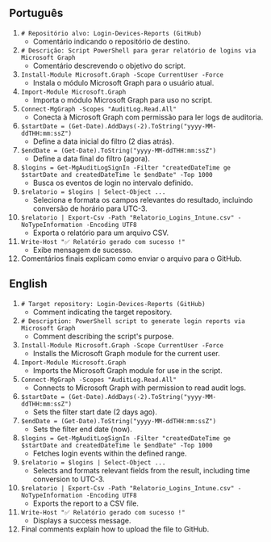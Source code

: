 ## Português

1. `# Repositório alvo: Login-Devices-Reports (GitHub)`
   - Comentário indicando o repositório de destino.
2. `# Descrição: Script PowerShell para gerar relatório de logins via Microsoft Graph`
   - Comentário descrevendo o objetivo do script.
3. `Install-Module Microsoft.Graph -Scope CurrentUser -Force`
   - Instala o módulo Microsoft Graph para o usuário atual.
4. `Import-Module Microsoft.Graph`
   - Importa o módulo Microsoft Graph para uso no script.
5. `Connect-MgGraph -Scopes "AuditLog.Read.All"`
   - Conecta à Microsoft Graph com permissão para ler logs de auditoria.
6. `$startDate = (Get-Date).AddDays(-2).ToString("yyyy-MM-ddTHH:mm:ssZ")`
   - Define a data inicial do filtro (2 dias atrás).
7. `$endDate = (Get-Date).ToString("yyyy-MM-ddTHH:mm:ssZ")`
   - Define a data final do filtro (agora).
8. `$logins = Get-MgAuditLogSignIn -Filter "createdDateTime ge $startDate and createdDateTime le $endDate" -Top 1000`
   - Busca os eventos de login no intervalo definido.
9. `$relatorio = $logins | Select-Object ...`
   - Seleciona e formata os campos relevantes do resultado, incluindo conversão de horário para UTC-3.
10. `$relatorio | Export-Csv -Path "Relatorio_Logins_Intune.csv" -NoTypeInformation -Encoding UTF8`
    - Exporta o relatório para um arquivo CSV.
11. `Write-Host "✅ Relatório gerado com sucesso !"`
    - Exibe mensagem de sucesso.
12. Comentários finais explicam como enviar o arquivo para o GitHub.

## English

1. `# Target repository: Login-Devices-Reports (GitHub)`
   - Comment indicating the target repository.
2. `# Description: PowerShell script to generate login reports via Microsoft Graph`
   - Comment describing the script's purpose.
3. `Install-Module Microsoft.Graph -Scope CurrentUser -Force`
   - Installs the Microsoft Graph module for the current user.
4. `Import-Module Microsoft.Graph`
   - Imports the Microsoft Graph module for use in the script.
5. `Connect-MgGraph -Scopes "AuditLog.Read.All"`
   - Connects to Microsoft Graph with permission to read audit logs.
6. `$startDate = (Get-Date).AddDays(-2).ToString("yyyy-MM-ddTHH:mm:ssZ")`
   - Sets the filter start date (2 days ago).
7. `$endDate = (Get-Date).ToString("yyyy-MM-ddTHH:mm:ssZ")`
   - Sets the filter end date (now).
8. `$logins = Get-MgAuditLogSignIn -Filter "createdDateTime ge $startDate and createdDateTime le $endDate" -Top 1000`
   - Fetches login events within the defined range.
9. `$relatorio = $logins | Select-Object ...`
   - Selects and formats relevant fields from the result, including time conversion to UTC-3.
10. `$relatorio | Export-Csv -Path "Relatorio_Logins_Intune.csv" -NoTypeInformation -Encoding UTF8`
    - Exports the report to a CSV file.
11. `Write-Host "✅ Relatório gerado com sucesso !"`
    - Displays a success message.
12. Final comments explain how to upload the file to GitHub.
